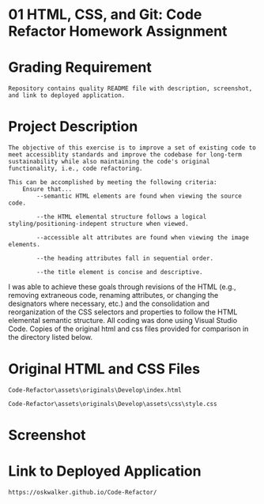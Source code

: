 # 01 HTML, CSS, and Git: Code Refactor Homework Assignment

# Grading Requirement
    
    Repository contains quality README file with description, screenshot, and link to deployed application.

# Project Description

    The objective of this exercise is to improve a set of existing code to meet accessiblity standards and improve the codebase for long-term sustainability while also maintaining the code's original functionality, i.e., code refactoring.

    This can be accomplished by meeting the following criteria:
        Ensure that...
            --semantic HTML elements are found when viewing the source code.

            --the HTML elemental structure follows a logical styling/positioning-indepent structure when viewed.

            --accessible alt attributes are found when viewing the image elements.

            --the heading attributes fall in sequential order.

            --the title element is concise and descriptive.

I was able to achieve these goals through revisions of the HTML (e.g., removing extraneous code, renaming attributes, or changing the designators where necessary, etc.) and the consolidation and reorganization of the CSS selectors and properties to follow the HTML elemental semantic structure. All coding was done using Visual Studio Code. Copies of the original html and css files provided for comparison in the directory listed below.

# Original HTML and CSS Files

    Code-Refactor\assets\originals\Develop\index.html

    Code-Refactor\assets\originals\Develop\assets\css\style.css

# Screenshot


# Link to Deployed Application

    https://oskwalker.github.io/Code-Refactor/


